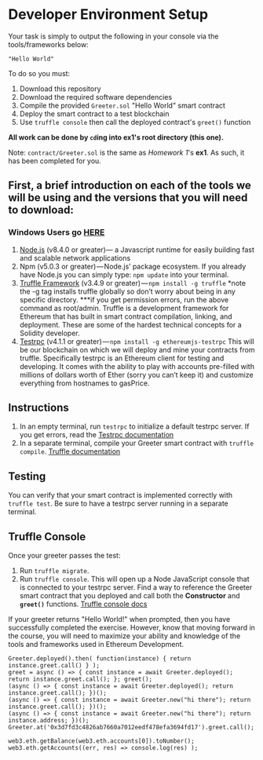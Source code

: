# Developer Environment Setup
Your task is simply to output the following in your console via the tools/frameworks below:

    "Hello World"

To do so you must:
1. Download this repository
2. Download the required software dependencies
3. Compile the provided `Greeter.sol` "Hello World" smart contract
4. Deploy the smart contract to a test blockchain
5. Use `truffle console` then call the deployed contract's `greet()` function

**All work can be done by `cd`ing into ex1's root directory (this one).**

Note: `contract/Greeter.sol` is the same as *Homework 1*'s **ex1**. As such, it has been completed for you.

## First, a brief introduction on each of the tools we will be using and the versions that you will need to download:
### Windows Users go [HERE](http://truffleframework.com/tutorials/how-to-install-truffle-and-testrpc-on-windows-for-blockchain-development)

1. [Node.js](https://nodejs.org/en/) (v8.4.0 or greater)— a Javascript runtime for easily building fast and scalable network applications
2. Npm (v5.0.3 or greater) — Node.js’ package ecosystem. If you already have Node.js you can simply type: `npm update` into your terminal.
3. [Truffle Framework](http://truffleframework.com/) (v3.4.9 or greater) — `npm install -g truffle` *note the -g tag installs truffle globally so don’t worry about being in any specific directory. ***if you get permission errors, run the above command as root/admin. Truffle is a development framework for Ethereum that has built in smart contract compilation, linking, and deployment. These are some of the hardest technical concepts for a Solidity developer.
4. [Testrpc](https://github.com/ethereumjs/testrpc) (v4.1.1 or greater) — `npm install -g ethereumjs-testrpc` This will be our blockchain on which we will deploy and mine your contracts from truffle. Specifically testrpc is an Ethereum client for testing and developing. It comes with the ability to play with accounts pre-filled with millions of dollars worth of Ether (sorry you can’t keep it) and customize everything from hostnames to gasPrice.

## Instructions

1. In an empty terminal, run `testrpc` to initialize a default testrpc server. If you get errors, read the [Testrpc documentation](https://github.com/ethereumjs/testrpc) 
2. In a separate terminal, compile your Greeter smart contract with `truffle compile`. [Truffle documentation](http://truffleframework.com/)

## Testing 

You can verify that your smart contract is implemented correctly with `truffle test`.
Be sure to have a testrpc server running in a separate terminal.

## Truffle Console

Once your greeter passes the test:
1. Run `truffle migrate`.
2. Run `truffle console`. This will open up a Node JavaScript console that is connected to your testrpc server. Find a way to reference the Greeter smart contract that you deployed and call both the **Constructor** and **`greet()`** functions. [Truffle console docs](http://truffleframework.com/docs/getting_started/console)

If your greeter returns "Hello World!" when prompted, then you have successfully completed the exercise. However, know that moving forward in the course, you will need to maximize your ability and knowledge of the tools and frameworks used in Ethereum Development.
```
Greeter.deployed().then( function(instance) { return instance.greet.call() } );
greet = async () => { const instance = await Greeter.deployed(); return instance.greet.call(); }; greet();
(async () => { const instance = await Greeter.deployed(); return instance.greet.call(); })();
(async () => { const instance = await Greeter.new("hi there"); return instance.greet.call(); })();
(async () => { const instance = await Greeter.new("hi there"); return instance.address; })();
Greeter.at('0x3d7fd3c4826ab7660a7012eedf478efa3694fd17').greet.call();

web3.eth.getBalance(web3.eth.accounts[0]).toNumber();
web3.eth.getAccounts((err, res) => console.log(res) );
```